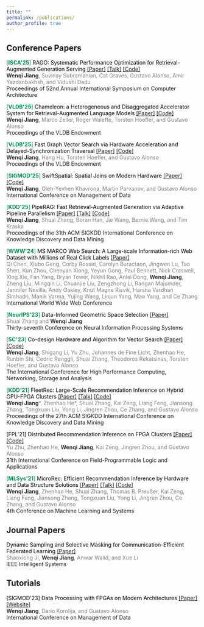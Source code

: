 ```yaml
---
title: ""
permalink: /publications/
author_profile: true
---
```

## Conference Papers


<span style="color:#009051"> [<b>ISCA'25</b>]</span> <span style="color:black">RAGO: Systematic Performance Optimization for Retrieval-Augmented Generation Serving</span> [[Paper]](https://arxiv.org/abs/2503.14649) [[Talk]](https://youtu.be/cP6RiNRJsVI) [[Code]](https://github.com/google/rago)<br>
<span style="color:grey"><span style="color:rgb(50,50,50)"><b>Wenqi Jiang</b></span>, Suvinay Subramanian, Cat Graves, Gustavo Alonso, Amir Yazdanbakhsh, and Vidushi Dadu</span><br>
Proceedings of 52nd Annual International Symposium on Computer Architecture<br>




<span style="color:#009051"> [<b>VLDB'25</b>]</span> <span style="color:black">Chameleon: a Heterogeneous and Disaggregated Accelerator System for Retrieval-Augmented Language Models</span> [[Paper]](https://arxiv.org/abs/2310.09949) [[Code]](https://github.com/fpgasystems/Chameleon-RAG-Acceleration)<br>
<span style="color:grey"><span style="color:rgb(50,50,50)"><b>Wenqi Jiang</b></span>, Marco Zeller, Roger Waleffe, Torsten Hoefler, and Gustavo Alonso</span><br>
Proceedings of the VLDB Endowment<br>




<span style="color:#009051"> [<b>VLDB'25</b>]</span> <span style="color:black">Fast Graph Vector Search via Hardware Acceleration and Delayed-Synchronization Traversal</span> [[Paper]](https://arxiv.org/abs/2406.12385) [[Code]](https://github.com/fpgasystems/Falcon-accelerate-graph-vector-search)<br>
<span style="color:grey"><span style="color:rgb(50,50,50)"><b>Wenqi Jiang</b></span>, Hang Hu, Torsten Hoefler, and Gustavo Alonso</span><br>
Proceedings of the VLDB Endowment<br>




<span style="color:#009051"> [<b>SIGMOD'25</b>]</span> <span style="color:black">SwiftSpatial: Spatial Joins on Modern Hardware</span> [[Paper]](https://arxiv.org/pdf/2309.16520.pdf) [[Code]](https://github.com/WenqiJiang/spatial-join-accelerator)<br>
<span style="color:grey"><span style="color:rgb(50,50,50)"><b>Wenqi Jiang</b></span>, Oleh-Yevhen Khavrona, Martin Parvanov, and Gustavo Alonso</span><br>
International Conference on Management of Data<br>




<span style="color:#009051"> [<b>KDD'25</b>]</span> <span style="color:black">PipeRAG: Fast Retrieval-Augmented Generation via Adaptive Pipeline Parallelism</span> [[Paper]](https://arxiv.org/abs/2403.05676) [[Talk]](https://youtu.be/UV_kHhZ60Fc) [[Code]](https://github.com/amazon-science/piperag)<br>
<span style="color:grey"><span style="color:rgb(50,50,50)"><b>Wenqi Jiang</b></span>, Shuai Zhang, Boran Han, Jie Wang, Bernie Wang, and Tim Kraska</span><br>
Proceedings of the 31th ACM SIGKDD International Conference on Knowledge Discovery and Data Mining<br>




<span style="color:#009051"> [<b>WWW'24</b>]</span> <span style="color:black">MS MARCO Web Search: A Large-scale Information-rich Web Dataset with Millions of Real Click Labels</span> [[Paper]](https://arxiv.org/abs/2310.09949)<br>
<span style="color:grey">Qi Chen, Xiubo Geng, Corby Rosset, Carolyn Buractaon, Jingwen Lu, Tao Shen, Kun Zhou, Chenyan Xiong, Yeyun Gong, Paul Bennett, Nick Craswell, Xing Xie, Fan Yang, Bryan Tower, Nikhil Rao, Anlei Dong, <span style="color:rgb(50,50,50)"><b>Wenqi Jiang</b></span>, Zheng Liu, Mingqin Li, Chuanjie Liu, Zengzhong Li, Rangan Majumder, Jennifer Neville, Andy Oakley, Knut Magne Risvik, Harsha Vardhan Simhadri, Manik Varma, Yujing Wang, Linjun Yang, Mao Yang, and Ce Zhang</span><br>
International World Wide Web Conference<br>




<span style="color:#009051"> [<b>NeurIPS'23</b>]</span> <span style="color:black">Data-Informed Geometric Space Selection</span> [[Paper]](https://proceedings.neurips.cc/paper_files/paper/2023/file/486ff0b164cf92b0255fe39863bcf99e-Paper-Conference.pdf)<br>
<span style="color:grey">Shuai Zhang and <span style="color:rgb(50,50,50)"><b>Wenqi Jiang</b></span></span><br>
Thirty-seventh Conference on Neural Information Processing Systems<br>




<span style="color:#009051"> [<b>SC'23</b>]</span> <span style="color:black">Co-design Hardware and Algorithm for Vector Search</span> [[Paper]](https://arxiv.org/pdf/2306.11182.pdf) [[Code]](https://github.com/WenqiJiang/SC-ANN-FPGA)<br>
<span style="color:grey"><span style="color:rgb(50,50,50)"><b>Wenqi Jiang</b></span>, Shigang Li, Yu Zhu, Johannes de Fine Licht, Zhenhao He, Runbin Shi, Cedric Renggli, Shuai Zhang, Theodoros Rekatsinas, Torsten Hoefler, and Gustavo Alonso</span><br>
The International Conference for High Performance Computing, Networking, Storage and Analysis<br>




<span style="color:#009051"> [<b>KDD'21</b>]</span> <span style="color:black">FleetRec: Large-Scale Recommendation Inference on Hybrid GPU-FPGA Clusters</span> [[Paper]](https://dl.acm.org/doi/abs/10.1145/3447548.3467139?casa_token=KETIiL8HG6oAAAAA:rOygoffuHx-V_HjsNReM1ErnbH1AsOt6EJgp8odg7fUJHWhFb1c82hY0D4U8PoZf7G9TOP8QMToG2A) [[Talk]](https://www.youtube.com/watch?v=7LL-6jPR-l4&t=2s) [[Code]](https://github.com/fpgasystems/GPU-FPGA-Recommendation-System)<br>
<span style="color:grey"><span style="color:rgb(50,50,50)"><b>Wenqi Jiang</b></span>\*, Zhenhao He\*, Shuai Zhang, Kai Zeng, Liang Feng, Jiansong Zhang, Tongxuan Liu, Yong Li, Jingren Zhou, Ce Zhang, and Gustavo Alonso</span><br>
Proceedings of the 27th ACM SIGKDD International Conference on Knowledge Discovery and Data Mining<br>




<span style="color:black"> [FPL'21]</span> <span style="color:black">Distributed Recommendation Inference on FPGA Clusters</span> [[Paper]](https://ieeexplore.ieee.org/abstract/document/9556456?casa_token=i6-KNe_mgqQAAAAA:XVVQqTyccq7JC8hKFzoVbkwvpdTm544dKUPoEJEa13erbeNJc0WyqkLmgwIwscVQ8nQcYGx15JI) [[Code]](https://github.com/fpgasystems/Distributed_Recommendation_Inference_on_FPGA_Clusters)<br>
<span style="color:grey">Yu Zhu, Zhenhao He, <span style="color:rgb(50,50,50)"><b>Wenqi Jiang</b></span>, Kai Zeng, Jingren Zhou, and Gustavo Alonso</span><br>
31th International Conference on Field-Programmable Logic and Applications<br>




<span style="color:#009051"> [<b>MLSys'21</b>]</span> <span style="color:black">MicroRec: Efficient Recommendation Inference by Hardware and Data Structure Solutions</span> [[Paper]](https://proceedings.mlsys.org/paper_files/paper/2021/hash/9e9a5486cb2f8e44d5b5fedd2a9e5fcd-Abstract.html) [[Talk]](https://www.youtube.com/watch?v=SJ0ze3p0GzU) [[Code]](https://github.com/fpgasystems/FPGA-Recommendation-Accelerator)<br>
<span style="color:grey"><span style="color:rgb(50,50,50)"><b>Wenqi Jiang</b></span>, Zhenhao He, Shuai Zhang, Thomas B. Preußer, Kai Zeng, Liang Feng, Jiansong Zhang, Tongxuan Liu, Yong Li, Jingren Zhou, Ce Zhang, and Gustavo Alonso</span><br>
4th Conference on Machine Learning and Systems<br>


## Journal Papers


<span style="color:black">Dynamic Sampling and Selective Masking for Communication-Efficient Federated Learning</span> [[Paper]](https://ieeexplore.ieee.org/abstract/document/9546691)<br>
<span style="color:grey">Shaoxiong Ji, <span style="color:rgb(50,50,50)"><b>Wenqi Jiang</b></span>, Anwar Walid, and Xue Li</span><br>
IEEE Intelligent Systems<br>


## Tutorials


<span style="color:black"> [SIGMOD'23]</span> <span style="color:black">Data Processing with FPGAs on Modern Architectures</span> [[Paper]](https://dl.acm.org/doi/pdf/10.1145/3555041.3589410?casa_token=VwR_uiM-hLgAAAAA:sDCBaEV-PwKO07yGNkngnVlxywHnp61rkL4M7aFE8FlIC5RXgoBkAWR9zV-pYHiOdRchNpOOHIi2zAE) [[Website]](https://systems.ethz.ch/research/data-processing-on-modern-hardware/hacc/sigmod-23-tutorial--data-processing-on-fpgas-with-modern-archite.html)<br>
<span style="color:grey"><span style="color:rgb(50,50,50)"><b>Wenqi Jiang</b></span>, Dario Korolija, and Gustavo Alonso</span><br>
International Conference on Management of Data<br>


